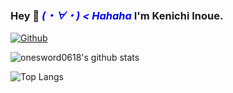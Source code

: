 ### Hey 👋 <i style= "color: blue">(・∀・) < Hahaha </i> I'm Kenichi Inoue.

[![Github](https://img.shields.io/github/followers/onesword0618?label=Follow&style=social)](https://github.com/onesword0618)

![onesword0618's github stats](https://github-readme-stats.vercel.app/api?username=onesword0618&show_icons=true&count_private=true&line_height=40)

![Top Langs](https://github-readme-stats.vercel.app/api/top-langs/?username=onesword0618)